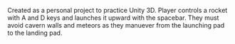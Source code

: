 Created as a personal project to practice Unity 3D. Player controls a rocket with A and D keys and launches it upward with the spacebar. They must avoid cavern walls and meteors as they manuever from the launching pad to the landing pad.
